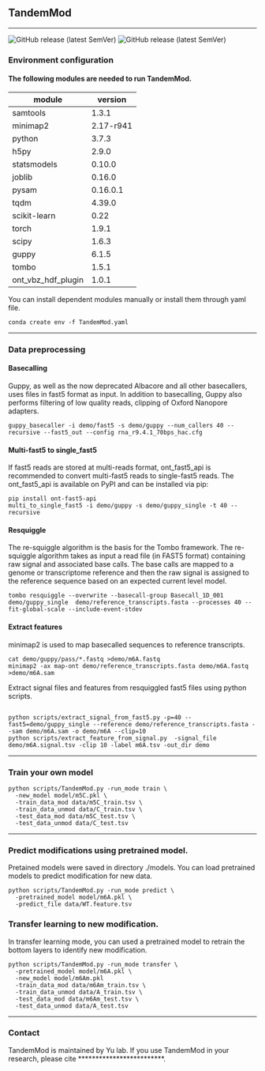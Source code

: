 ## TandemMod
---
![GitHub release (latest SemVer)](https://img.shields.io/badge/Version-v1.0-yellowgreen) ![GitHub release (latest SemVer)](https://img.shields.io/badge/Language-python-yellowgreen)

### Environment configuration
#### The following modules are needed to run TandemMod. 

module | version
---|---
samtools | 1.3.1
minimap2 | 2.17-r941
python                               |3.7.3
h5py                               |2.9.0
statsmodels                        |0.10.0
joblib                        |0.16.0
pysam                         |0.16.0.1
tqdm                          |4.39.0
scikit-learn              |0.22 
torch                     |1.9.1
scipy                     |1.6.3
guppy                     |6.1.5
tombo                     |1.5.1
ont_vbz_hdf_plugin        |1.0.1

You can install dependent modules manually or install them through yaml file.
```
conda create env -f TandemMod.yaml
```
---
### Data preprocessing
#### Basecalling
Guppy, as well as the now deprecated Albacore and all other basecallers, uses files in fast5 format as input. In addition to basecalling, Guppy also performs filtering of low quality reads, clipping of Oxford Nanopore adapters.
```
guppy_basecaller -i demo/fast5 -s demo/guppy --num_callers 40 --recursive --fast5_out --config rna_r9.4.1_70bps_hac.cfg
```
#### Multi-fast5 to single_fast5
If fast5 reads are stored at multi-reads format, ont_fast5_api is recommended to convert multi-fast5 reads to single-fast5 reads. The ont_fast5_api is available on PyPI and can be installed via pip:
```
pip install ont-fast5-api
multi_to_single_fast5 -i demo/guppy -s demo/guppy_single -t 40 --recursive 
```
#### Resquiggle
The re-squiggle algorithm is the basis for the Tombo framework. The re-squiggle algorithm takes as input a read file (in FAST5 format) containing raw signal and associated base calls. The base calls are mapped to a genome or transcriptome reference and then the raw signal is assigned to the reference sequence based on an expected current level model.
```
tombo resquiggle --overwrite --basecall-group Basecall_1D_001 demo/guppy_single  demo/reference_transcripts.fasta --processes 40 --fit-global-scale --include-event-stdev
```
#### Extract features
minimap2 is used to map basecalled sequences to reference transcripts.
```
cat demo/guppy/pass/*.fastq >demo/m6A.fastq
minimap2 -ax map-ont demo/reference_transcripts.fasta demo/m6A.fastq >demo/m6A.sam
```
Extract signal files and features from resquiggled fast5 files using python scripts.
```

python scripts/extract_signal_from_fast5.py -p=40 --fast5=demo/guppy_single --reference demo/reference_transcripts.fasta --sam demo/m6A.sam -o demo/m6A --clip=10
python scripts/extract_feature_from_signal.py  -signal_file demo/m6A.signal.tsv -clip 10 -label m6A.tsv -out_dir demo
```

---
### Train your own model

```
python scripts/TandemMod.py -run_mode train \
  -new_model model/m5C.pkl \
  -train_data_mod data/m5C_train.tsv \
  -train_data_unmod data/C_train.tsv \
  -test_data_mod data/m5C_test.tsv \
  -test_data_unmod data/C_test.tsv 
```
---
### Predict modifications using pretrained model.
Pretained models were saved in directory ./models. You can load pretrained models to predict modification for new data.
```
python scripts/TandemMod.py -run_mode predict \
  -pretrained_model model/m6A.pkl \
  -predict_file data/WT.feature.tsv
```

### Transfer learning to new modification.
In transfer learning mode, you can used a pretrained model to retrain the bottom layers to identify new modification.
```
python scripts/TandemMod.py -run_mode transfer \
  -pretrained_model model/m6A.pkl \
  -new_model model/m6Am.pkl
  -train_data_mod data/m6Am_train.tsv \
  -train_data_unmod data/A_train.tsv \
  -test_data_mod data/m6Am_test.tsv \
  -test_data_unmod data/A_test.tsv 
```
---
### Contact
TandemMod is maintained by Yu lab.
If you use TandemMod in your research, please cite *************************.


